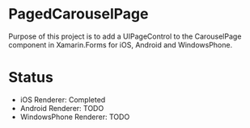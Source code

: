 PagedCarouselPage
=================

Purpose of this project is to add a UIPageControl to the CarouselPage component in Xamarin.Forms for iOS, Android and WindowsPhone.

Status
======
* iOS Renderer: Completed
* Android Renderer: TODO
* WindowsPhone Renderer: TODO
